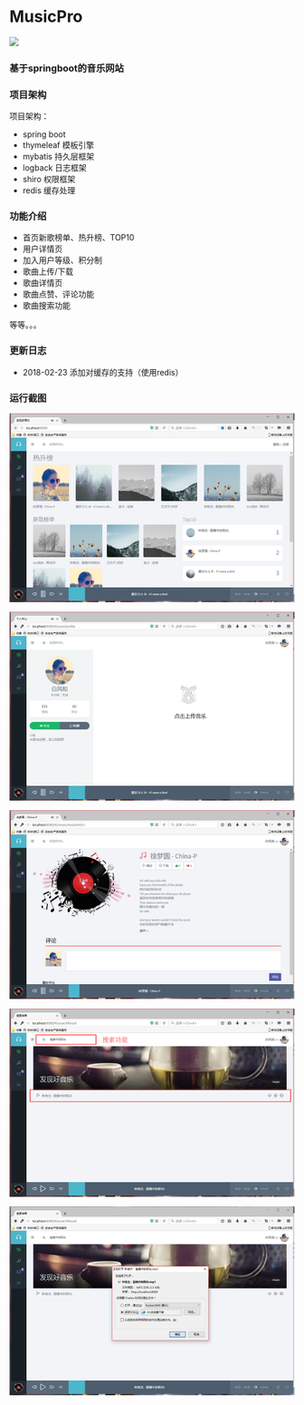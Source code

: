 # MusicPro

![](https://img.shields.io/badge/springboot-1.5.8-green.svg)

### 基于springboot的音乐网站



### 项目架构
项目架构：
* spring boot
* thymeleaf 模板引擎
* mybatis 持久层框架
* logback 日志框架
* shiro 权限框架
* redis 缓存处理

### 功能介绍
- 首页新歌榜单、热升榜、TOP10
- 用户详情页
- 加入用户等级、积分制
- 歌曲上传/下载
- 歌曲详情页
- 歌曲点赞、评论功能
- 歌曲搜索功能

等等。。。

### 更新日志
- 2018-02-23  添加对缓存的支持（使用redis）

### 运行截图

![MusicPro](/imgs/1.png)

![MusicPro](/imgs/2.png)

![MusicPro](/imgs/3.png)

![MusicPro](/imgs/4.png)

![MusicPro](/imgs/5.png)



